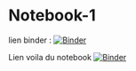 # Notebook-1
lien binder :
[![Binder](https://mybinder.org/badge_logo.svg)](https://mybinder.org/v2/gh/Nibbariel/Notebook-1/tree/main/HEAD)

Lien voila du notebook
[![Binder](https://mybinder.org/badge_logo.svg)](https://mybinder.org/v2/gh/Nibbariel/Notebook-1.git/HEAD?urlpath=%2Fvoila%2Frender%2Fnotebook1.ipynb)
